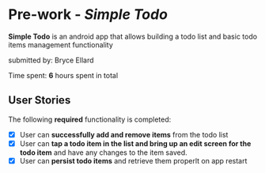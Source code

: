 # Pre-work - *Simple Todo*
**Simple Todo** is an android app that allows building a todo list and basic todo items management functionality

submitted by: Bryce Ellard

Time spent: **6** hours spent in total

## User Stories

The following **required** functionality is completed:

* [x] User can **successfully add and remove items** from the todo list
* [x] User can **tap a todo item in the list and bring up an edit screen for the todo item** and have any changes to the item saved.
* [x] User can **persist todo items** and retrieve them properlt on app restart
